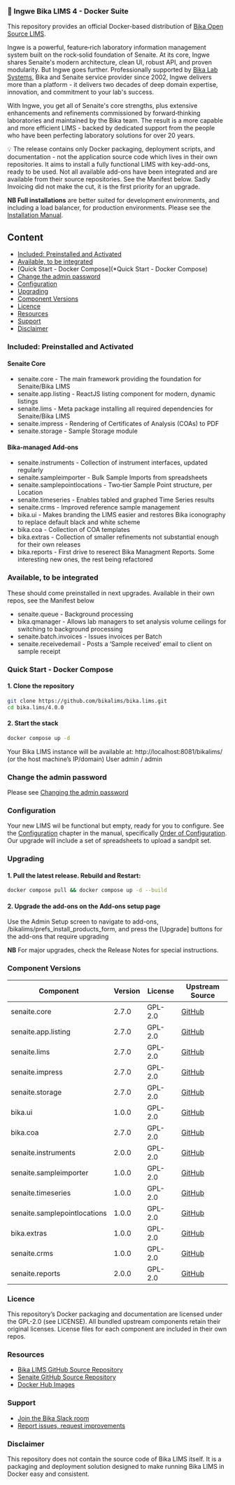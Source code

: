 ### 🐳 Ingwe Bika LIMS 4 - Docker Suite

This repository provides an official Docker-based distribution of [Bika Open Source LIMS](https://www.bikalims.org).

Ingwe is a powerful, feature‑rich laboratory information management system built on the rock‑solid foundation of Senaite. At its core, Ingwe shares Senaite's modern architecture, clean UI, robust API, and proven modularity. But Ingwe goes further. Professionally supported by [Bika Lab Systems](https://bikalabs.com), Bika and Senaite service provider since 2002, Ingwe delivers more than a platform - it delivers two decades of deep domain expertise, innovation, and commitment to your lab's success.

With Ingwe, you get all of Senaite's core strengths, plus extensive enhancements and refinements commissioned by forward‑thinking laboratories and maintained by the Bika team. The result is a more capable and more efficient LIMS - backed by dedicated support from the people who have been perfecting laboratory solutions for over 20 years.

💡 The release contains only Docker packaging, deployment scripts, and documentation - not the application source code which lives in their own repositories.
It aims to install a fully functional LIMS with key-add-ons, ready to be used. Not all available add-ons have been integrated and are available from their source repositories. See the Manifest below. Sadly Invoicing did not make the cut, it is the first priority for an upgrade.

**NB Full installations** are better suited for development environments, and including a load balancer, for production environments.  Please see the [Installation Manual](https://github.com/bikalims/bika.documentation/blob/main/docs/BikaSenaiteServerIntroduction.md).

## Content

- [Included: Preinstalled and Activated](https://github.com/bikalims/bika.lims/blob/main/README.md#-included-preinstalled-and-activated)
- [Available, to be integrated](https://github.com/bikalims/bika.lims/blob/main/README.md#-quick-start----docker-compose)
- [Quick Start - Docker Compose](*Quick Start -  Docker Compose)
- [Change the admin password](https://github.com/bikalims/bika.lims/blob/main/README.md#change-the-admin-password)
- [Configuration](https://github.com/bikalims/bika.lims/blob/main/README.md#configuration)
- [Upgrading](https://github.com/bikalims/bika.lims/blob/main/README.md#-upgrading)
- [Component Versions](https://github.com/bikalims/bika.lims/blob/main/README.md#-component-versions)
- [Licence](https://github.com/bikalims/bika.lims/blob/main/README.md#-licence)
- [Resources](https://github.com/bikalims/bika.lims/blob/main/README.md#-resources)
- [Support](https://github.com/bikalims/bika.lims/blob/main/README.md#-support)
- [Disclaimer](https://github.com/bikalims/bika.lims/blob/main/README.md#%EF%B8%8F-disclaimer)

### Included: Preinstalled and Activated

#### Senaite Core
- senaite.core - The main framework providing the foundation for Senaite/Bika LIMS
- senaite.app.listing - ReactJS listing component for modern, dynamic listings
- senaite.lims - Meta package installing all required dependencies for Senaite/Bika LIMS
- senaite.impress - Rendering of Certificates of Analysis (COAs) to PDF
- senaite.storage - Sample Storage module

#### Bika-managed Add‑ons
- senaite.instruments - Collection of instrument interfaces, updated regularly
- senaite.sampleimporter - Bulk Sample Imports from spreadsheets
- senaite.samplepointlocations - Two‑tier Sample Point structure, per Location
- senaite.timeseries - Enables tabled and graphed Time Series results
- senaite.crms - Improved reference sample management
- bika.ui - Makes branding the LIMS easier and restores Bika iconography to replace default black and white scheme
- bika.coa - Collection of COA templates
- bika.extras - Collection of smaller refinements not substantial enough for their own releases
- bika.reports - First drive to reserect Bika Managment Reports. Some interesting new ones, the rest being refactored

### Available, to be integrated
These should come preinstalled in next upgrades. Available in their own repos, see the Manifest below
- senaite.queue - Background processing
- bika.qmanager - Allows lab managers to set analysis volume ceilings for switching to background processing
- senaite.batch.invoices - Issues invoices per Batch
- senaite.receivedemail - Posts a ‘Sample received’ email to client on sample receipt

### Quick Start -  Docker Compose

#### 1. Clone the repository
```bash
git clone https://github.com/bikalims/bika.lims.git
cd bika.lims/4.0.0
```
#### 2. Start the stack
```bash
docker compose up -d
```
Your Bika LIMS instance will be available at: http://localhost:8081/bikalims/ (or the host machine’s IP/domain)
User admin / admin

### Change the admin password
Please see [Changing the admin password](https://www.bikalims.org/manual/technical/change-the-servers-admin-password)

### Configuration
Your new LIMS wil be functional but empty, ready for you to configure. See the [Configuration](https://www.bikalims.org/manual/setup-and-configuration) chapter in the manual, specifically [Order of Configuration](https://www.bikalims.org/manual/setup-and-configuration/order-of-configuration). Our upgrade will include a set of spreadsheets to upload a sandpit set.

### Upgrading

#### 1. Pull the latest release. Rebuild and Restart:
```bash
docker compose pull && docker compose up -d --build
```
#### 2. Upgrade the add-ons on the Add-ons setup page
Use the Admin Setup screen to navigate to add-ons, /bikalims/prefs_install_products_form, and press the [Upgrade] buttons for the add-ons that require upgrading

**NB** For major upgrades, check the Release Notes for special instructions.

### Component Versions

| Component                    | Version | License | Upstream Source |
|------------------------------|---------|---------|-----------------|
| senaite.core                 | 2.7.0 | GPL-2.0 | [GitHub](https://github.com/senaite/senaite.core) |
| senaite.app.listing          | 2.7.0 | GPL-2.0 | [GitHub](https://github.com/senaite/senaite.app.listing) |
| senaite.lims                 | 2.7.0 | GPL-2.0 | [GitHub](https://github.com/senaite/senaite.lims) |
| senaite.impress              | 2.7.0 | GPL-2.0 | [GitHub](https://github.com/senaite/senaite.impress) |
| senaite.storage              | 2.7.0 | GPL-2.0 | [GitHub](https://github.com/senaite/senaite.storage) |
| bika.ui                      | 1.0.0 | GPL-2.0 | [GitHub](https://github.com/bikalabs/bika.ui) |
| bika.coa                     | 2.7.0 | GPL-2.0 | [GitHub](https://github.com/bikalabs/bika.coa) |
| senaite.instruments          | 2.0.0 | GPL-2.0 | [GitHub](https://github.com/senaite/senaite.instruments) |
| senaite.sampleimporter       | 1.0.0 | GPL-2.0 | [GitHub](https://github.com/senaite/senaite.sampleimporter) |
| senaite.timeseries           | 1.0.0 | GPL-2.0 | [GitHub](https://github.com/senaite/senaite.timeseries) |
| senaite.samplepointlocations | 1.0.0 | GPL-2.0 | [GitHub](https://github.com/senaite/senaite.samplepointlocations) |
| bika.extras                  | 1.0.0 | GPL-2.0 | [GitHub](https://github.com/bikalabs/bika.extras) |
| senaite.crms                 | 1.0.0 | GPL-2.0 | [GitHub](https://github.com/bikalims/senaite.crms) |
| senaite.reports              | 2.0.0 | GPL-2.0 | [GitHub](https://github.com/bikalims/bika.reports) |

### Licence
This repository’s Docker packaging and documentation are licensed under the GPL-2.0 (see LICENSE).
All bundled upstream components retain their original licenses.
License files for each component are included in their own repos.

### Resources
- [Bika LIMS GitHub Source Repository](https://github.com/bikalims)
- [Senaite GitHub Source Repository](https://github.com/senaite)
- [Docker Hub Images](https://hub.docker.com/u/bikalims)
  
### Support
- [Join the Bika Slack room](mailto:info@bikalabs.com?subject=Please%20subscribe%20me%20to%20Bika%20Slack)
- [Report issues, request improvements](https://bika.atlassian.net/jira/dashboards/10000)

###  Disclaimer
This repository does not contain the source code of Bika LIMS itself.
It is a packaging and deployment solution designed to make running Bika LIMS in Docker easy and consistent.

